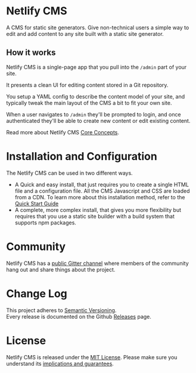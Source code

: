 # Netlify CMS

A CMS for static site generators. Give non-technical users a simple way to edit
and add content to any site built with a static site generator.

## How it works

Netlify CMS is a single-page app that you pull into the `/admin` part of your site.

It presents a clean UI for editing content stored in a Git repository.

You setup a YAML config to describe the content model of your site, and typically
tweak the main layout of the CMS a bit to fit your own site.

When a user navigates to `/admin` they'll be prompted to login, and once authenticated
they'll be able to create new content or edit existing content.

Read more about Netlify CMS [Core Concepts](docs/intro.md).

# Installation and Configuration

The Netlify CMS can be used in two different ways.

* A Quick and easy install, that just requires you to create a single HTML file and a configuration file. All the CMS Javascript and CSS are loaded from a CDN.
To learn more about this installation method, refer to the [Quick Start Guide](docs/quick-start.md)
* A complete, more complex install, that gives you more flexibility but requires that you use a static site builder with a build system that supports npm packages.

# Community

Netlify CMS has a [public Gitter channel](https://gitter.im/netlify/NetlifyCMS) where members of the community hang out and share things about the project.

# Change Log

This project adheres to [Semantic Versioning](http://semver.org/).  
Every release is documented on the Github [Releases](https://github.com/netlify/netlify-cms/releases) page.

# License

Netlify CMS is released under the [MIT License](LICENSE).
Please make sure you understand its [implications and guarantees](https://writing.kemitchell.com/2016/09/21/MIT-License-Line-by-Line.html).



